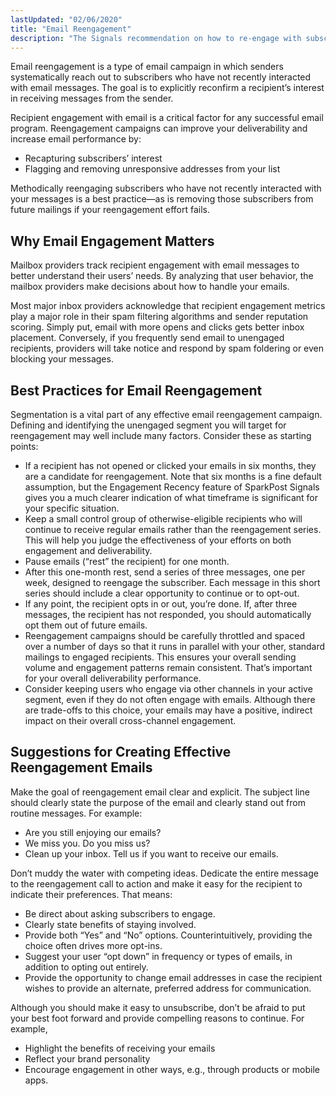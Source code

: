 ```yaml
---
lastUpdated: "02/06/2020"
title: "Email Reengagement"
description: "The Signals recommendation on how to re-engage with subscribers who have disconnected from you."
---
```


Email reengagement is a type of email campaign in which senders systematically reach out to subscribers who have not recently interacted with email messages. The goal is to explicitly reconfirm a recipient’s interest in receiving messages from the sender.

Recipient engagement with email is a critical factor for any successful email program. Reengagement campaigns can improve your deliverability and increase email performance by:

* Recapturing subscribers’ interest
* Flagging and removing unresponsive addresses from your list

Methodically reengaging subscribers who have not recently interacted with your messages is a best practice—as is removing those subscribers from future mailings if your reengagement effort fails.

## Why Email Engagement Matters

Mailbox providers track recipient engagement with email messages to better understand their users’ needs. By analyzing that user behavior, the mailbox providers make decisions about how to handle your emails.

Most major inbox providers acknowledge that recipient engagement metrics play a major role in their spam filtering algorithms and sender reputation scoring. Simply put, email with more opens and clicks gets better inbox placement. Conversely, if you frequently send email to unengaged recipients, providers will take notice and respond by spam foldering or even blocking your messages.

## Best Practices for Email Reengagement

Segmentation is a vital part of any effective email reengagement campaign. Defining and identifying the unengaged segment you will target for reengagement may well include many factors. Consider these as starting points:

* If a recipient has not opened or clicked your emails in six months, they are a candidate for reengagement. Note that six months is a fine default assumption, but the Engagement Recency feature of SparkPost Signals gives you a much clearer indication of what timeframe is significant for your specific situation.
* Keep a small control group of otherwise-eligible recipients who will continue to receive regular emails rather than the reengagement series. This will help you judge the effectiveness of your efforts on both engagement and deliverability.
* Pause emails (“rest” the recipient) for one month.
* After this one-month rest, send a series of three messages, one per week, designed to reengage the subscriber. Each message in this short series should include a clear opportunity to continue or to opt-out.
* If any point, the recipient opts in or out, you’re done. If, after three messages, the recipient has not responded, you should automatically opt them out of future emails.
* Reengagement campaigns should be carefully throttled and spaced over a number of days so that it runs in parallel with your other, standard mailings to engaged recipients. This ensures your overall sending volume and engagement patterns remain consistent. That’s important for your overall deliverability performance.
* Consider keeping users who engage via other channels in your active segment, even if they do not often engage with emails. Although there are trade-offs to this choice, your emails may have a positive, indirect impact on their overall cross-channel engagement.

## Suggestions for Creating Effective Reengagement Emails

Make the goal of reengagement email clear and explicit. The subject line should clearly state the purpose of the email and clearly stand out from routine messages. For example:

* Are you still enjoying our emails?
* We miss you. Do you miss us?
* Clean up your inbox. Tell us if you want to receive our emails.

Don’t muddy the water with competing ideas. Dedicate the entire message to the reengagement call to action and make it easy for the recipient to indicate their preferences. That means:

* Be direct about asking subscribers to engage.
* Clearly state benefits of staying involved.
* Provide both “Yes” and “No” options. Counterintuitively, providing the choice often drives more opt-ins.
* Suggest your user “opt down” in frequency or types of emails, in addition to opting out entirely.
* Provide the opportunity to change email addresses in case the recipient wishes to provide an alternate, preferred address for communication.

Although you should make it easy to unsubscribe, don’t be afraid to put your best foot forward and provide compelling reasons to continue. For example,

* Highlight the benefits of receiving your emails
* Reflect your brand personality
* Encourage engagement in other ways, e.g., through products or mobile apps.
